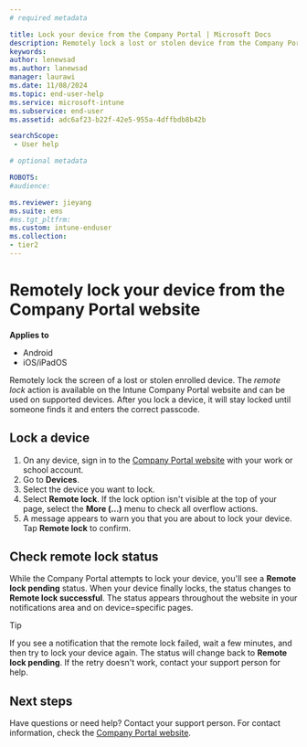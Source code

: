 ```yaml
---
# required metadata

title: Lock your device from the Company Portal | Microsoft Docs
description: Remotely lock a lost or stolen device from the Company Portal website.
keywords:
author: lenewsad
ms.author: lanewsad
manager: laurawi
ms.date: 11/08/2024
ms.topic: end-user-help
ms.service: microsoft-intune
ms.subservice: end-user
ms.assetid: adc6af23-b22f-42e5-955a-4dffbdb8b42b

searchScope:
 - User help

# optional metadata

ROBOTS:  
#audience:

ms.reviewer: jieyang
ms.suite: ems
#ms.tgt_pltfrm:
ms.custom: intune-enduser
ms.collection:
- tier2
---
```


# Remotely lock your device from the Company Portal website

**Applies to** 
* Android   
* iOS/iPadOS     

Remotely lock the screen of a lost or stolen enrolled device. The *remote lock* action is available on the Intune Company Portal website and can be used on supported devices. After you lock a device, it will stay locked until someone finds it and enters the correct passcode. 

## Lock a device  

1. On any device, sign in to the [Company Portal website](https://portal.manage.microsoft.com) with your work or school account.  
1. Go to __Devices__.    
1. Select the device you want to lock.  
1. Select **Remote lock**. If the lock option isn't visible at the top of your page, select the **More (…)** menu to check all overflow actions. 
1. A message appears to warn you that you are about to lock your device. Tap **Remote lock** to confirm.  

## Check remote lock status  

While the Company Portal attempts to lock your device, you'll see a **Remote lock pending** status. When your device finally locks, the status changes to **Remote lock successful**. The status appears throughout the website in your notifications area and on device=specific pages.   

> [!TIP]
> If you see a notification that the remote lock failed, wait a few minutes, and then try to lock your device again. The status will change back to **Remote lock pending**. If the retry doesn't work, contact your support person for help.

## Next steps

Have questions or need help? Contact your support person. For contact information, check the [Company Portal website](https://go.microsoft.com/fwlink/?linkid=2010980).  
